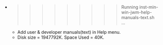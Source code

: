 * >>>>>>>>> Running inst-min-win-jwm-help-manuals-text.sh ...
  * Add user & developer manuals(text) in Help menu.
  * Disk size = 1947792K. Space Used = 40K.
